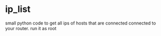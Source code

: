 # ip_list
small python code to get all ips of hosts that are connected connected to your router. run it as root
